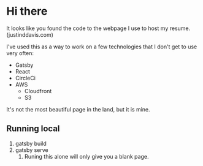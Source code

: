 # Hi there

It looks like you found the code to the webpage I use to host my resume. (justinddavis.com)

I've used this as a way to work on a few technologies that I don't get to use very often: 
  - Gatsby
  - React
  - CircleCi
  - AWS
    - Cloudfront
    - S3

It's not the most beautiful page in the land, but it is mine. 

## Running local
  1. gatsby build
  2. gatsby serve
     1. Runing this alone will only give you a blank page. 